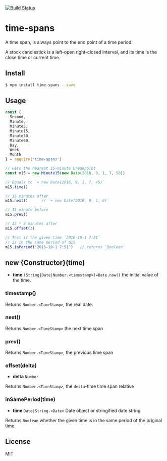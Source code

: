 [![Build Status](https://travis-ci.org/kaelzhang/node-time-spans.svg?branch=master)](https://travis-ci.org/kaelzhang/node-time-spans)
<!-- optional appveyor tst
[![Windows Build Status](https://ci.appveyor.com/api/projects/status/github/kaelzhang/node-time-spans?branch=master&svg=true)](https://ci.appveyor.com/project/kaelzhang/node-time-spans)
-->
<!-- optional npm version
[![NPM version](https://badge.fury.io/js/time-spans.svg)](http://badge.fury.io/js/time-spans)
-->
<!-- optional npm downloads
[![npm module downloads per month](http://img.shields.io/npm/dm/time-spans.svg)](https://www.npmjs.org/package/time-spans)
-->
<!-- optional dependency status
[![Dependency Status](https://david-dm.org/kaelzhang/node-time-spans.svg)](https://david-dm.org/kaelzhang/node-time-spans)
-->

# time-spans

A time span, is always point to the end point of a time period.

A stock candlestick is a left-open right-closed interval, and its time is the close time or current time.

## Install

```sh
$ npm install time-spans --save
```

## Usage

```js
const {
  Second,
  Minute,
  Minute5,
  Minute15,
  Minute30,
  Minute60,
  Day,
  Week,
  Month
} = require('time-spans')

// Gets the nearest 15-minute breakpoint
const m15 = new Minute15(new Date(2016, 9, 1, 7, 50))

// Equals to `+ new Date(2016, 9, 1, 7, 45)`
m15.time()

// 15 minutes after
m15.next()      // `+ new Date(2016, 9, 1, 8)`

// 15 minute before
m15.prev()

// 15 * 3 minutes after
m15.offset(3)

// Test if the given time `2016-10-1 7:51`
// is in the same period of m15
m15.inPeriod('2016-10-1 7:51')   // returns `Boolean`
```

## new {Constructor}(time)

- **time** `(String|Date|Number.<timestamp>)=Date.now()` the initial value of the time.

### timestamp()

Returns `Number.<TimeStamp>`, the real date.

### next()

Returns `Number.<TimeStamp>` the next time span

### prev()

Returns `Number.<TimeStamp>`, the previous time span

### offset(delta)

- **delta** `Number`

Returns `Number.<TimeStamp>`, the `delta`-time time span relative

### inSamePeriod(time)

- **time** `Date|String.<Date>` Date object or stringified date string

Returns `Boolean` whether the given time is in the same period of the original time.

## License

MIT
